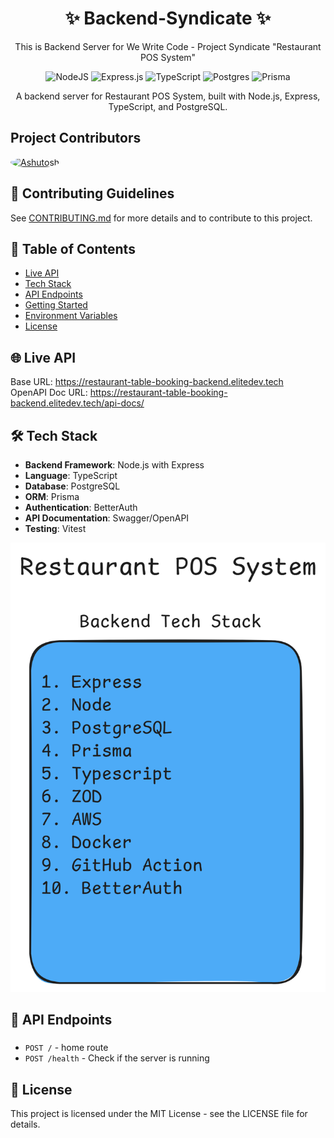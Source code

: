 <div align="center">

# ✨ Backend-Syndicate ✨

This is Backend Server for We Write Code - Project Syndicate "Restaurant POS System"

![NodeJS](https://img.shields.io/badge/node.js-6DA55F?style=for-the-badge&logo=node.js&logoColor=white)
![Express.js](https://img.shields.io/badge/express.js-%23404d59.svg?style=for-the-badge&logo=express&logoColor=%2361DAFB)
![TypeScript](https://img.shields.io/badge/typescript-%23007ACC.svg?style=for-the-badge&logo=typescript&logoColor=white)
![Postgres](https://img.shields.io/badge/postgres-%23316192.svg?style=for-the-badge&logo=postgresql&logoColor=white)
![Prisma](https://img.shields.io/badge/Prisma-3982CE?style=for-the-badge&logo=Prisma&logoColor=white)

A backend server for Restaurant POS System, built with Node.js, Express, TypeScript, and PostgreSQL.

</div>

## Project Contributors

<a href="https://github.com/AshutoshDM1">
  <img src="https://github.com/AshutoshDM1.png" width="50px" alt="Ashutosh" style="border-radius:50%" />
</a>

## 📝 Contributing Guidelines

See [CONTRIBUTING.md](CONTRIBUTING.md) for more details and to contribute to this project.

## 📝 Table of Contents

- [Live API](#live-api)
- [Tech Stack](#tech-stack)
- [API Endpoints](#api-endpoints)
- [Getting Started](#getting-started)
- [Environment Variables](#environment-variables)
- [License](#license)

## 🌐 Live API

Base URL: https://restaurant-table-booking-backend.elitedev.tech
<br>
OpenAPI Doc URL: https://restaurant-table-booking-backend.elitedev.tech/api-docs/

## 🛠️ Tech Stack

- **Backend Framework**: Node.js with Express
- **Language**: TypeScript
- **Database**: PostgreSQL
- **ORM**: Prisma
- **Authentication**: BetterAuth
- **API Documentation**: Swagger/OpenAPI
- **Testing**: Vitest

![Image](https://github.com/AshutoshDM1/Backend-Syndicate/blob/main/assets/techstack.png)

## 📡 API Endpoints

###

- `POST /` - home route
- `POST /health` - Check if the server is running

## 📄 License

This project is licensed under the MIT License - see the LICENSE file for details.
